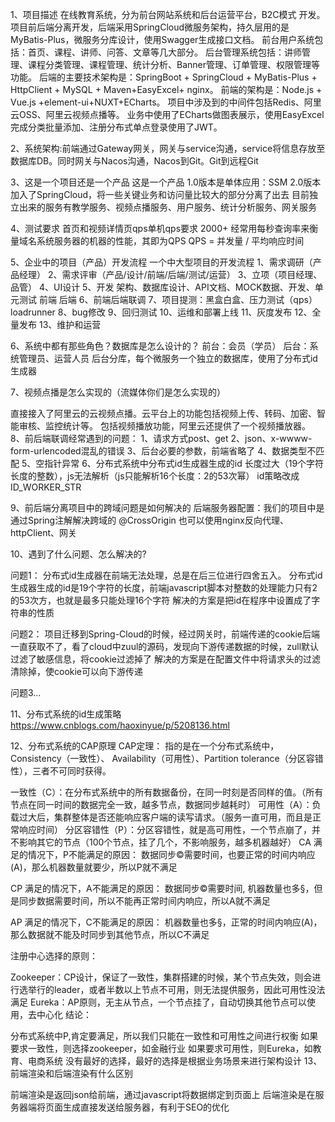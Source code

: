 1、项目描述
在线教育系统，分为前台网站系统和后台运营平台，B2C模式 开发。
项目前后端分离开发，后端采用SpringCloud微服务架构，持久层用的是MyBatis-Plus，微服务分库设计，使用Swagger生成接口文档。
前台用户系统包括：首页、课程、讲师、问答、文章等几大部分。
后台管理系统包括：讲师管理、课程分类管理、课程管理、统计分析、Banner管理、订单管理、权限管理等功能。
后端的主要技术架构是：SpringBoot + SpringCloud + MyBatis-Plus + HttpClient + MySQL + Maven+EasyExcel+ nginx。
前端的架构是：Node.js + Vue.js +element-ui+NUXT+ECharts。
项目中涉及到的中间件包括Redis、阿里云OSS、阿里云视频点播等。
业务中使用了ECharts做图表展示，使用EasyExcel完成分类批量添加、注册分布式单点登录使用了JWT。

2、系统架构:前端通过Gateway网关，网关与service沟通，service将信息存放至数据库DB。同时网关与Nacos沟通，Nacos到Git。Git到远程Git

3、这是一个项目还是一个产品
这是一个产品
1.0版本是单体应用：SSM
2.0版本加入了SpringCloud，将一些关键业务和访问量比较大的部分分离了出去
目前独立出来的服务有教学服务、视频点播服务、用户服务、统计分析服务、网关服务

4、测试要求
首页和视频详情页qps单机qps要求 2000+
经常用每秒查询率来衡量域名系统服务器的机器的性能，其即为QPS
QPS = 并发量 / 平均响应时间

5、企业中的项目（产品）开发流程
一个中大型项目的开发流程
1、需求调研（产品经理）
2、需求评审（产品/设计/前端/后端/测试/运营）
3、立项（项目经理、品管）
4、UI设计
5、开发
架构、数据库设计、API文档、MOCK数据、开发、单元测试
前端
后端
6、前端后端联调
7、项目提测：黑盒白盒、压力测试（qps） loadrunner
8、bug修改
9、回归测试
10、运维和部署上线
11、灰度发布
12、全量发布
13、维护和运营

6、系统中都有那些角色？数据库是怎么设计的？
前台：会员（学员）
后台：系统管理员、运营人员
后台分库，每个微服务一个独立的数据库，使用了分布式id生成器

7、视频点播是怎么实现的（流媒体你们是怎么实现的）

直接接入了阿里云的云视频点播。云平台上的功能包括视频上传、转码、加密、智能审核、监控统计等。
包括视频播放功能，阿里云还提供了一个视频播放器。
8、前后端联调经常遇到的问题：
1、请求方式post、get
2、json、x-wwww-form-urlencoded混乱的错误
3、后台必要的参数，前端省略了
4、数据类型不匹配
5、空指针异常
6、分布式系统中分布式id生成器生成的id 长度过大（19个字符长度的整数），js无法解析（js只能解析16个长度：2的53次幂）
id策略改成 ID_WORKER_STR

9、前后端分离项目中的跨域问题是如何解决的
后端服务器配置：我们的项目中是通过Spring注解解决跨域的 @CrossOrigin
也可以使用nginx反向代理、httpClient、网关

10、遇到了什么问题、怎么解决的?

问题1：
分布式id生成器在前端无法处理，总是在后三位进行四舍五入。
分布式id生成器生成的id是19个字符的长度，前端javascript脚本对整数的处理能力只有2的53次方，也就是最多只能处理16个字符
解决的方案是把id在程序中设置成了字符串的性质

问题2：
项目迁移到Spring-Cloud的时候，经过网关时，前端传递的cookie后端一直获取不了，看了cloud中zuul的源码，发现向下游传递数据的时候，zull默认过滤了敏感信息，将cookie过滤掉了
解决的方案是在配置文件中将请求头的过滤清除掉，使cookie可以向下游传递

问题3…

11、分布式系统的id生成策略
https://www.cnblogs.com/haoxinyue/p/5208136.html

12、分布式系统的CAP原理
CAP定理：
指的是在一个分布式系统中，Consistency（一致性）、 Availability（可用性）、Partition tolerance（分区容错性），三者不可同时获得。

一致性（C）：在分布式系统中的所有数据备份，在同一时刻是否同样的值。（所有节点在同一时间的数据完全一致，越多节点，数据同步越耗时）
可用性（A）：负载过大后，集群整体是否还能响应客户端的读写请求。（服务一直可用，而且是正常响应时间）
分区容错性（P）：分区容错性，就是高可用性，一个节点崩了，并不影响其它的节点（100个节点，挂了几个，不影响服务，越多机器越好）
CA 满足的情况下，P不能满足的原因：
数据同步©需要时间，也要正常的时间内响应(A)，那么机器数量就要少，所以P就不满足

CP 满足的情况下，A不能满足的原因：
数据同步©需要时间, 机器数量也多§，但是同步数据需要时间，所以不能再正常时间内响应，所以A就不满足

AP 满足的情况下，C不能满足的原因：
机器数量也多§，正常的时间内响应(A)，那么数据就不能及时同步到其他节点，所以C不满足

注册中心选择的原则：

Zookeeper：CP设计，保证了一致性，集群搭建的时候，某个节点失效，则会进行选举行的leader，或者半数以上节点不可用，则无法提供服务，因此可用性没法满足
Eureka：AP原则，无主从节点，一个节点挂了，自动切换其他节点可以使用，去中心化
结论：

分布式系统中P,肯定要满足，所以我们只能在一致性和可用性之间进行权衡
如果要求一致性，则选择zookeeper，如金融行业
如果要求可用性，则Eureka，如教育、电商系统
没有最好的选择，最好的选择是根据业务场景来进行架构设计
13、前端渲染和后端渲染有什么区别

前端渲染是返回json给前端，通过javascript将数据绑定到页面上
后端渲染是在服务器端将页面生成直接发送给服务器，有利于SEO的优化

